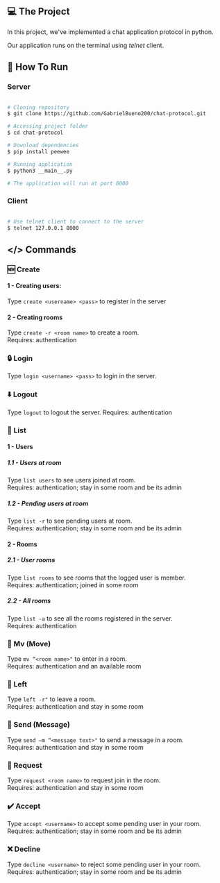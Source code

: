 ## 💻 The Project

In this project, we've implemented a chat application protocol in python.

Our application runs on the terminal using *telnet* client.


<!-- HOW TO RUN -->
## 🚀 How To Run

### Server
```bash

# Cloning repository
$ git clone https://github.com/GabrielBueno200/chat-protocol.git

# Accessing project folder
$ cd chat-protocol

# Download dependencies
$ pip install peewee

# Running application
$ python3 __main__.py

# The application will run at port 8000

```
### Client
```bash

# Use telnet client to connect to the server
$ telnet 127.0.0.1 8000

```

## </> Commands

### 🆕 Create

#### 1 - Creating users:
Type `create <username> <pass>` to register in the server

#### 2 - Creating rooms
Type `create -r <room name>` to create a room.\
Requires: authentication

### 🔒 Login
Type `login <username> <pass>` to login in the server.

### ⬇️ Logout
Type `logout` to logout the server.
Requires: authentication

### 📜 List

#### 1 - Users

##### 1.1 - Users at room
Type `list users` to see users joined at room.\
Requires: authentication; stay in some room and be its admin 

##### 1.2 - Pending users at room
Type `list -r` to see pending users at room.\
Requires: authentication; stay in some room and be its admin 

#### 2 - Rooms

##### 2.1 - User rooms
Type `list rooms` to see rooms that the logged user is member.\
Requires: authentication; joined in some room

##### 2.2 - All rooms
Type `list -a` to see all the rooms registered in the server.\
Requires: authentication

### 🚪 Mv (Move)
Type `mv “<room name>"` to enter in a room.\
Requires: authentication and an available room

### 🚪 Left
Type `left -r"` to leave a room.\
Requires: authentication and stay in some room

### 💬 Send (Message)
Type `send –m “<message text>"` to send a message in a room.\
Requires: authentication and stay in some room

### 🔼 Request
Type `request <room name>` to request join in the room.\
Requires: authentication and stay in some room

### ✔️ Accept
Type `accept <username>` to accept some pending user in your room.\
Requires: authentication; stay in some room and be its admin 

### ❌ Decline
Type `decline <username>` to reject some pending user in your room.\
Requires: authentication; stay in some room and be its admin 
